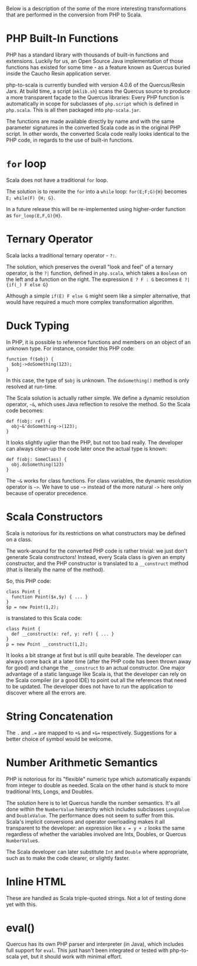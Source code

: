 Below is a description of the some of the more interesting transformations that are performed in the conversion from PHP to Scala.
# PHP Built-In Functions #

PHP has a standard library with thousands of built-in functions and extensions. Luckily for us, an Open Source Java implementation of those functions has existed for some time - as a feature known as Quercus buried inside the Caucho Resin application server.

php-to-scala is currently bundled with version 4.0.6 of the Quercus/Resin Jars. At build time, a script (`mklib.sh`) scans the Quercus source to produce a more transparent façade to the Quercus libraries: Every PHP function is automatically in scope for subclasses of `php.script` which is defined in `php.scala`. This is all then packaged into `php-scala.jar`.

The functions are made available directly by name and with the same parameter signatures in the converted Scala code as in the original PHP script. In other words, the converted Scala code really looks identical to the PHP code, in regards to the use of built-in functions.


# `for` loop #

Scala does not have a traditional `for` loop.

The solution is to rewrite the `for` into a `while` loop: `for(E;F;G){H}` becomes `E; while(F) {H; G}`.

In a future release this will be re-implemented using higher-order function as `for_loop(E,F,G){H}`.

# Ternary Operator #

Scala lacks a traditional ternary operator - `?:`.

The solution, which preserves the overall "look and feel" of a ternary operator, is the `?|` function, defined in `php.scala`, which takes a `Boolean` on the left and a function on the right. The expression `E ? F : G` becomes `E ?| {if(_) F else G}`

Although a simple `if(E) F else G` might seem like a simpler alternative, that would have required a much more complex transformation algorithm.

# Duck Typing #
In PHP, it is possible to reference functions and members on an object of an unknown type. For instance, consider this PHP code:
```
function f($obj) {
  $obj->doSomething(123);
}
```
In this case, the type of `$obj` is unknown. The `doSomething()` method is only resolved at run-time.

The Scala solution is actually rather simple. We define a dynamic resolution operator, `~&`, which uses Java reflection to resolve the method. So the Scala code becomes:
```
def f(obj: ref) {
  obj~&'doSomething->(123);
}
```
It looks slightly uglier than the PHP, but not too bad really. The developer can always clean-up the code later once the actual type is known:
```
def f(obj: SomeClass) {
  obj.doSomething(123)
}
```
The `~&` works for class functions. For class variables, the dynamic resolution operator is `~>`. We have to use `~>` instead of the more natural `->` here only because of operator precedence.

# Scala Constructors #

Scala is notorious for its restrictions on what constructors may be defined on a class.

The work-around for the converted PHP code is rather trivial: we just don't generate Scala constructors! Instead, every Scala class is given an empty constructor, and the PHP constructor is translated to a `__construct` method (that is literally the name of the method).

So, this PHP code:
```
class Point {
  function Point($x,$y) { ... }
}
$p = new Point(1,2);
```
is translated to this Scala code:
```
class Point {
  def __construct(x: ref, y: ref) { ... }
}
p = new Point __construct(1,2);
```
It looks a bit strange at first but is still quite bearable. The developer can always come back at a later time (after the PHP code has been thrown away for good) and change the `__construct` to an actual constructor. One major advantage of a static language like Scala is, that the developer can rely on the Scala compiler (or a good IDE) to point out all the references that need to be updated. The developer does not have to run the application to discover where all the errors are.

# String Concatenation #
The `.` and `.=` are mapped to `+&` and `+&=` respectively. Suggestions for a better choice of symbol would be welcome.

# Number Arithmetic Semantics #
PHP is notorious for its "flexible" numeric type which automatically expands from integer to double as needed. Scala on the other hand is stuck to more traditional Ints, Longs, and Doubles.

The solution here is to let Quercus handle the number semantics. It's all done within the `NumberValue` hierarchy which includes subclasses `LongValue` and `DoubleValue`. The performance does not seem to suffer from this. Scala's implicit conversions and operator overloading makes it all transparent to the developer: an expression like `x = y + z` looks the same regardless of whether the variables involved are Ints, Doubles, or Quercus `NumberValue`s.

The Scala developer can later substitute `Int` and `Double` where appropriate, such as to make the code clearer, or slightly faster.

# Inline HTML #
These are handled as Scala triple-quoted strings. Not a lot of testing done yet with this.

# eval() #
Quercus has its own PHP parser and interpreter (in Java), which includes full support for `eval`. This just hasn't been integrated or tested with php-to-scala yet, but it should work with minimal effort.